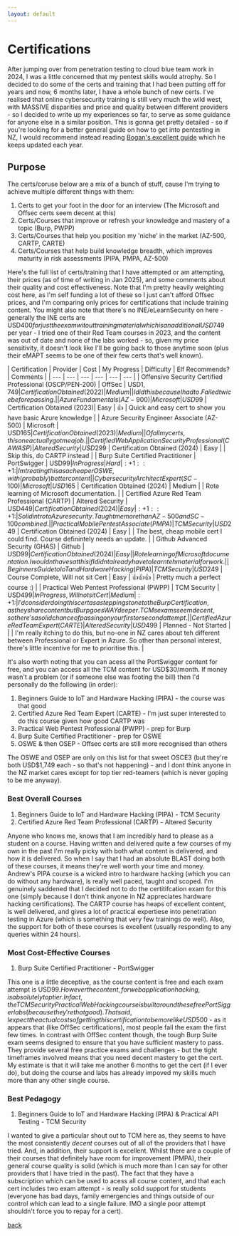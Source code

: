 ```yaml
---
layout: default
---
```


# Certifications
After jumping over from penetration testing to cloud blue team work in 2024, I was a little concerned that my pentest skills would atrophy. So I decided to do some of the certs and training that I had been putting off for years and now, 6 months later, I have a whole bunch of new certs. I've realised that online cybersecurity training is still very much the wild west, with MASSIVE disparities and price and quality between different providers - so I decided to write up my experiences so far, to serve as some guidance for anyone else in a similar position. This is gonna get pretty detailed - so if you're looking for a better general guide on how to get into pentesting in NZ, I would recommend instead reading [Bogan's excellent guide](https://www.linkedin.com/pulse/getting-started-penetration-tester-nz-2024-edition-simon-howard-ijntc/) which he keeps updated each year. 

## Purpose
The certs/coruse below are a mix of a bunch of stuff, cause I'm trying to achieve multiple different things with them:
1. Certs to get your foot in the door for an interview (The Microsoft and Offsec certs seem decent at this)
2. Certs/Courses that improve or refresh your knowledge and mastery of a topic (Burp, PWPP)
3. Certs/Courses that help you position my 'niche' in the market (AZ-500, CARTP, CARTE)
4. Certs/Courses that help build knowledge breadth, which improves maturity in risk assessments (PIPA, PMPA, AZ-500)

Here's the full list of certs/training that I have attempted or am attempting, their prices (as of time of writing in Jan 2025), and some comments about their quality and cost effectiveness. Note that I'm pretty heavily weighting cost here, as I'm self funding a lot of these so I just can't afford Offsec prices, and I'm comparing only prices for certifications that include training content. You might also note that there's no INE/eLearnSecurity on here - generally the INE certs are USD$400 for just the exam witout training material which is an additional USD$749 per year - I tried one of their Red Team courses in 2023, and the content was out of date and none of the labs worked - so, given my price sensitivity, it doesn't look like I'll be going back to those anytime soon (plus their eMAPT seems to be one of their few certs that's well known). 

| Certification | Provider | Cost | My Progress | Difficulty | Elf Recommends? | Comments |
| --- | --- | --- | --- | --- | --- |
| Offensive Security Certified Professional (OSCP/PEN-200) | OffSec | USD$1,749 | Certification Obtained (2022) | Medium | | I did this because I had to. Failed twice before passing. |
| Azure Fundamentals (AZ-900) | Microsoft | USD$99 | Certification Obtained (2023)| Easy | :+1: | Quick and easy cert to show you have basic Azure knowledge |
| Azure Security Engineer Associate (AZ-500) | Microsoft | USD$165 | Certification Obtained (2023) | Medium | | Of all my certs, this one actually got me a job. |
| Certified Web Application Security Professional (CAWASP) | Altered Security | USD$299 | Certification Obtained (2024) | Easy | | Skip this, do CARTP instead |
| Burp Suite Certified Practitioner | PortSwigger | USD$99 | In Progress | Hard | :+1::+1: | Im treating this as a cheaper OSWE, with (probably) better content |
| Cybersecurity Architect Expert (SC-100) | Microsoft | USD$165 | Certification Obtained (2024) | Medium | | Rote learning of Microsoft documentation. |
| Certified Azure Red Team Professional (CARTP) | Altered Security | USD$449 | Certification Obtained (2024) | Easy | :+1::+1: | Solid intro to Azure security. Taught me more than AZ-500 and SC-100 combined. |
| Practical Mobile Pentest Associate (PMPA) | TCM Security | USD$249 | Certification Obtained (2024) | Easy | | The best, cheap mobile cert I could find. Course definintely needs an update. |
| Github Advanced Security (GHAS) | Github | USD$99 | Certification Obtained (2024) | Easy | | Rote learning of Microsoft documentation. I wouldnt have sat this if I didnt already have to learn teh material for work. |
| Beginners Guide to IoT and Hardware Hacking (PIPA) | TCM Security | USD$249 | Course Complete, Will not sit Cert | Easy | :+1::+1::+1: | Pretty much a perfect course :) |
| Practical Web Pentest Professional (PWPP) | TCM Security | USD$499 | In Progress, Will not sit Cert | Medium | :+1: | I'd consider doing this cert as a stepping stone to the Burp Certification, as they share content but Burp goes WAY deeper. TCMs exams seem decent, so there's a solid chance of passing on your first or second attempt. |
| Certified Azure Red Team Expert (CARTE) | Altered Security | USD$499 | Planned - Not Started | | | I'm really itching to do this, but no-one in NZ cares about teh different between Professional or Expert in Azure. So other than personal interest, there's little incentive for me to prioritise this. |

It's also worth noting that you can acess all the PortSwigger content for free, and you can access all the TCM content for USD$30/month.
If money wasn't a problem (or if someone else was footing the bill) then I'd personally do the following (in order):
1. Beginners Guide to IoT and Hardware Hacking (PIPA) - the course was that good
2. Certified Azure Red Team Expert (CARTE) - I'm just super interested to do this course given how good CARTP was
3. Practical Web Pentest Professional (PWPP) - prep for Burp
4. Burp Suite Certified Practitioner - prep for OSWE
5. OSWE & then OSEP - Offsec certs are still more recognised than others
 
The OSWE and OSEP are only on this list for that sweet OSCE3 (but they're both USD$1,749 each - so that's not happening) - and I dont think anyone in the NZ market cares except for top tier red-teamers (which is never goping to be me anyway).

### Best Overall Courses
 1. Beginners Guide to IoT and Hardware Hacking (PIPA) - TCM Security
 2. Certified Azure Red Team Professional (CARTP) - Altered Security

Anyone who knows me, knows that I am incredibly hard to please as a student on a course. Having written and delivered quite a few courses of my own in the past I'm really picky with both what content is delivered, and how it is delivered. So when I say that I had an absolute BLAST doing both of these courses, it means they're well worth your time and money. Andrew's PIPA course is a wicked intro to hardware hacking (which you can do without any hardware), is really well paced, taught and scoped. I'm genuinely saddened that I decided not to do the certitifcation exam for this one (simply because I don't think anyone in NZ appreciates hardware hacking certifications). The CARTP course has heaps of excellent content, is well delivered, and gives a lot of practical expertiese into penetration testing in Azure (which is something that very few trainings do well). Also, the support for both of these courses is excellent (usually responding to any queries within 24 hours).

### Most Cost-Effective Courses
 1. Burp Suite Certified Practitioner - PortSwigger

This one is a little deceptive, as the course content is free and each exam attempt is USD$99. However the content, for web application hacking, is absolutely top tier. In fact, the TCM Security Practical Web Hacking course is built around these free PortSigger labs (because they're that good). That said, I expect the actual costs of getting this certification to be more like USD$500 - as it appears that (like OffSec certifications), most people fail the exam the first few times. In contrast with OffSec content though, the tough Burp Suite exam seems designed to ensure that you have sufficient mastery to pass. They provide several free practice exams and challenges - but the tight timeframes involved means that you need decent mastery to get the cert. My estimate is that it will take me another 6 months to get the cert (if I ever do), but doing the course and labs has already impoved my skills much more than any other single course.  

### Best Pedagogy
 1. Beginners Guide to IoT and Hardware Hacking (PIPA) & Practical API Testing - TCM Security

I wanted to give a particular shout out to TCM here as, they seems to have the most consistently *decent* courses out of all of the providers that I have tried. And, in addition, their support is excellent. Whilst there are a couple of their courses that definitely have room for improvement (PMPA), their general course quality is solid (which is much more than I can say for other providers that I have tried in the past). The fact that they have a subscription which can be used to acess all course content, and that each cert includes two exam attempt - is really solid support for students (everyone has bad days, family emergencies and things outside of our control which can lead to a single failure. IMO a single poor attempt shouldn't force you to repay for a cert). 

[back](./)


